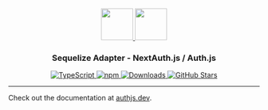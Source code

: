 <p align="center">
  <br/>
  <a href="https://authjs.dev" target="_blank">
    <img height="64px" src="https://authjs.dev/img/logo-sm.png" />
  </a>
  <a href="https://sequelize.org" target="_blank">
    <img height="64px" src="https://authjs.dev/img/adapters/sequelize.svg"/>
  </a>
  <h3 align="center"><b>Sequelize Adapter</b> - NextAuth.js / Auth.js</a></h3>
  <p align="center" style="align: center;">
    <a href="https://npm.im/@oneum-io/sequelize-adapter">
      <img src="https://img.shields.io/badge/TypeScript-blue?style=flat-square" alt="TypeScript" />
    </a>
    <a href="https://npm.im/@oneum-io/sequelize-adapter">
      <img alt="npm" src="https://img.shields.io/npm/v/@oneum-io/sequelize-adapter?color=green&label=@oneum-io/sequelize-adapter&style=flat-square">
    </a>
    <a href="https://www.npmtrends.com/@oneum-io/sequelize-adapter">
      <img src="https://img.shields.io/npm/dm/@oneum-io/sequelize-adapter?label=%20downloads&style=flat-square" alt="Downloads" />
    </a>
    <a href="https://github.com/nextauthjs/next-auth/stargazers">
      <img src="https://img.shields.io/github/stars/nextauthjs/next-auth?style=flat-square" alt="GitHub Stars" />
    </a>
  </p>
</p>

---

Check out the documentation at [authjs.dev](https://authjs.dev/reference/adapter/sequelize).
